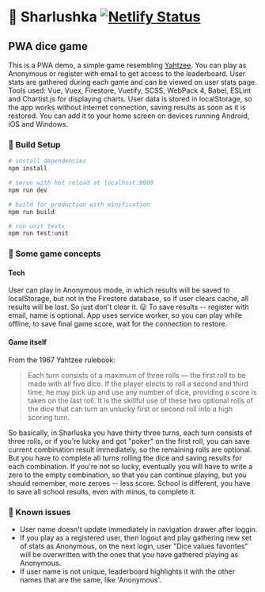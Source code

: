 # :game_die: Sharlushka [![Netlify Status](https://api.netlify.com/api/v1/badges/36738672-d7ee-434c-b0cd-9c4bd695065d/deploy-status)](https://app.netlify.com/sites/sharlushka/deploys)

## PWA dice game

  This is a PWA demo, a simple game resembling [Yahtzee](https://en.wikipedia.org/wiki/Yahtzee). You can play as Anonymous or register with email to get access to the leaderboard. User stats are gathered during each game and can be viewed on user stats page. Tools used: Vue, Vuex, Firestore, Vuetify, SCSS, WebPack 4, Babel, ESLint and Chartist.js for displaying charts. User data is stored in localStorage, so the app works without internet connection, saving results as soon as it is restored. You can add it to your home screen on devices running Android, iOS and Windows.

### :wrench: Build Setup

``` bash
# install dependencies
npm install

# serve with hot reload at localhost:9000
npm run dev

# build for production with minification
npm run build

# run unit tests
npm run test:unit
```

### :book: Some game concepts

#### Tech
  User can play in Anonymous mode, in which results will be saved to localStorage, but not in the Firestore database, so if user clears cache, all results will be lost. So just don't clear it. :stuck_out_tongue: To save results -- register with email, name is optional. App uses service worker, so you can play while offline, to save final game score, wait for the connection to restore.

#### Game itself
From the 1967 Yahtzee rulebook:
> Each turn consists of a maximum of three rolls — the first roll to be made with all five dice. If the player elects to roll a second and third time, he may pick up and use any number of dice, providing a score is taken on the last roll. It is the skillful use of these two optional rolls of the dice that can turn an unlucky first or second roll into a high scoring turn.

So basically, in Sharluska you have thirty three turns, each turn consists of three rolls, or if you're lucky and got "poker" on the first roll, you can save current combination result immediately, so the remaining rolls are optional. But you have to complete all turns rolling the dice and saving results for each combination. If you're not so lucky, eventually you will have to write a zero to the empty combination, so that you can continue playing, but you should remember, more zeroes -- less score. School is different, you have to save all school results, even with minus, to complete it.

### :pencil: Known issues
- User name doesn't update immediately in navigation drawer after loggin.
- If you play as a registered user, then logout and play gathering new set of stats as Anonymous, on the next login, user "Dice values favorites" will be overwritten with the ones that you have gathered playing as Anonymous.
- If user name is not unique, leaderboard highlights it with the other names that are the same, like 'Anonymous'.
